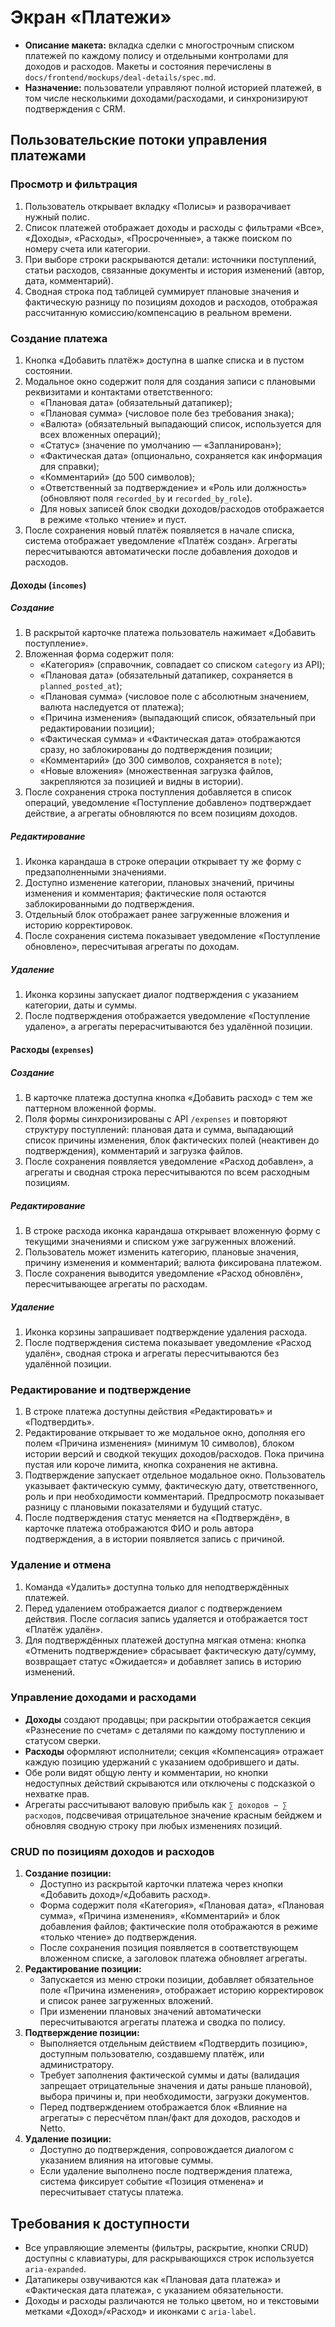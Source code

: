 # Экран «Платежи»

- **Описание макета:** вкладка сделки с многострочным списком платежей по каждому полису и отдельными контролами для доходов и расходов. Макеты и состояния перечислены в `docs/frontend/mockups/deal-details/spec.md`.
- **Назначение:** пользователи управляют полной историей платежей, в том числе несколькими доходами/расходами, и синхронизируют подтверждения с CRM.

## Пользовательские потоки управления платежами

### Просмотр и фильтрация
1. Пользователь открывает вкладку «Полисы» и разворачивает нужный полис.
2. Список платежей отображает доходы и расходы с фильтрами «Все», «Доходы», «Расходы», «Просроченные», а также поиском по номеру счета или категории.
3. При выборе строки раскрываются детали: источники поступлений, статьи расходов, связанные документы и история изменений (автор, дата, комментарий).
4. Сводная строка под таблицей суммирует плановые значения и фактическую разницу по позициям доходов и расходов, отображая рассчитанную комиссию/компенсацию в реальном времени.

### Создание платежа
1. Кнопка «Добавить платёж» доступна в шапке списка и в пустом состоянии.
2. Модальное окно содержит поля для создания записи с плановыми реквизитами и контактами ответственного:
   - «Плановая дата» (обязательный датапикер);
   - «Плановая сумма» (числовое поле без требования знака);
   - «Валюта» (обязательный выпадающий список, используется для всех вложенных операций);
   - «Статус» (значение по умолчанию — «Запланирован»);
   - «Фактическая дата» (опционально, сохраняется как информация для справки);
   - «Комментарий» (до 500 символов);
   - «Ответственный за подтверждение» и «Роль или должность» (обновляют поля `recorded_by` и `recorded_by_role`).
   - Для новых записей блок сводки доходов/расходов отображается в режиме «только чтение» и пуст.
3. После сохранения новый платёж появляется в начале списка, система отображает уведомление «Платёж создан». Агрегаты пересчитываются автоматически после добавления доходов и расходов.

#### Доходы (`incomes`)

##### Создание
1. В раскрытой карточке платежа пользователь нажимает «Добавить поступление».
2. Вложенная форма содержит поля:
   - «Категория» (справочник, совпадает со списком `category` из API);
   - «Плановая дата» (обязательный датапикер, сохраняется в `planned_posted_at`);
   - «Плановая сумма» (числовое поле с абсолютным значением, валюта наследуется от платежа);
   - «Причина изменения» (выпадающий список, обязательный при редактировании позиции);
   - «Фактическая сумма» и «Фактическая дата» отображаются сразу, но заблокированы до подтверждения позиции;
   - «Комментарий» (до 300 символов, сохраняется в `note`);
   - «Новые вложения» (множественная загрузка файлов, закрепляются за позицией и видны в истории).
3. После сохранения строка поступления добавляется в список операций, уведомление «Поступление добавлено» подтверждает действие, а агрегаты обновляются по всем позициям доходов.

##### Редактирование
1. Иконка карандаша в строке операции открывает ту же форму с предзаполненными значениями.
2. Доступно изменение категории, плановых значений, причины изменения и комментария; фактические поля остаются заблокированными до подтверждения.
3. Отдельный блок отображает ранее загруженные вложения и историю корректировок.
4. После сохранения система показывает уведомление «Поступление обновлено», пересчитывая агрегаты по доходам.

##### Удаление
1. Иконка корзины запускает диалог подтверждения с указанием категории, даты и суммы.
2. После подтверждения отображается уведомление «Поступление удалено», а агрегаты перерасчитываются без удалённой позиции.

#### Расходы (`expenses`)

##### Создание
1. В карточке платежа доступна кнопка «Добавить расход» с тем же паттерном вложенной формы.
2. Поля формы синхронизированы с API `/expenses` и повторяют структуру поступлений: плановая дата и сумма, выпадающий список причины изменения, блок фактических полей (неактивен до подтверждения), комментарий и загрузка файлов.
3. После сохранения появляется уведомление «Расход добавлен», а агрегаты и сводная строка пересчитываются по всем расходным позициям.

##### Редактирование
1. В строке расхода иконка карандаша открывает вложенную форму с текущими значениями и списком уже загруженных вложений.
2. Пользователь может изменить категорию, плановые значения, причину изменения и комментарий; валюта фиксирована платежом.
3. После сохранения выводится уведомление «Расход обновлён», пересчитывающее агрегаты по расходам.

##### Удаление
1. Иконка корзины запрашивает подтверждение удаления расхода.
2. После подтверждения система показывает уведомление «Расход удалён», сводная строка и агрегаты пересчитываются без удалённой позиции.

### Редактирование и подтверждение
1. В строке платежа доступны действия «Редактировать» и «Подтвердить».
2. Редактирование открывает то же модальное окно, дополняя его полем «Причина изменения» (минимум 10 символов), блоком истории версий и сводкой текущих доходов/расходов. Пока причина пустая или короче лимита, кнопка сохранения не активна.
3. Подтверждение запускает отдельное модальное окно. Пользователь указывает фактическую сумму, фактическую дату, ответственного, роль и при необходимости комментарий. Предпросмотр показывает разницу с плановыми показателями и будущий статус.
4. После подтверждения статус меняется на «Подтверждён», в карточке платежа отображаются ФИО и роль автора подтверждения, а в истории появляется запись с причиной.

### Удаление и отмена
1. Команда «Удалить» доступна только для неподтверждённых платежей.
2. Перед удалением отображается диалог с подтверждением действия. После согласия запись удаляется и отображается тост «Платёж удалён».
3. Для подтверждённых платежей доступна мягкая отмена: кнопка «Отменить подтверждение» сбрасывает фактическую дату/сумму, возвращает статус «Ожидается» и добавляет запись в историю изменений.

### Управление доходами и расходами
- **Доходы** создают продавцы; при раскрытии отображается секция «Разнесение по счетам» с деталями по каждому поступлению и статусом сверки.
- **Расходы** оформляют исполнители; секция «Компенсация» отражает каждую позицию удержаний с указанием одобрившего и даты.
- Обе роли видят общую ленту и комментарии, но кнопки недоступных действий скрываются или отключены с подсказкой о нехватке прав.
- Агрегаты рассчитывают валовую прибыль как `∑ доходов − ∑ расходов`, подсвечивая отрицательное значение красным бейджем и обновляя сводную строку при любых изменениях позиций.

### CRUD по позициям доходов и расходов
1. **Создание позиции:**
   - Доступно из раскрытой карточки платежа через кнопки «Добавить доход»/«Добавить расход».
   - Форма содержит поля «Категория», «Плановая дата», «Плановая сумма», «Причина изменения», «Комментарий» и блок добавления файлов; фактические поля отображаются в режиме «только чтение» до подтверждения.
   - После сохранения позиция появляется в соответствующем вложенном списке, а заголовок платежа обновляет агрегаты.
2. **Редактирование позиции:**
   - Запускается из меню строки позиции, добавляет обязательное поле «Причина изменения», отображает историю корректировок и список ранее загруженных вложений.
   - При изменении плановых значений автоматически пересчитываются агрегаты платежа и сводка по полису.
3. **Подтверждение позиции:**
   - Выполняется отдельным действием «Подтвердить позицию», доступным пользователю, создавшему платёж, или администратору.
   - Требует заполнения фактической суммы и даты (валидация запрещает отрицательные значения и даты раньше плановой), выбора причины и, при необходимости, загрузки документов.
   - Перед подтверждением отображается блок «Влияние на агрегаты» с пересчётом план/факт для доходов, расходов и Netto.
4. **Удаление позиции:**
   - Доступно до подтверждения, сопровождается диалогом с указанием влияния на итоговые суммы.
   - Если удаление выполнено после подтверждения платежа, система фиксирует событие «Позиция отменена» и пересчитывает статусы платежа.

## Требования к доступности
- Все управляющие элементы (фильтры, раскрытие, кнопки CRUD) доступны с клавиатуры, для раскрывающихся строк используется `aria-expanded`.
- Датапикеры озвучиваются как «Плановая дата платежа» и «Фактическая дата платежа», с указанием обязательности.
- Доходы и расходы различаются не только цветом, но и текстовыми метками «Доход»/«Расход» и иконками с `aria-label`.
